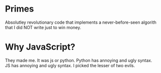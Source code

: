 # Primes
Absolutley revolutionary code that implements a never-before-seen algorith that I did NOT write just to win money.
# Why JavaScript?
They made me. It was js or python. Python has annoying and ugly syntax. JS has annoying and ugly syntax. I picked the lesser of two evils.
